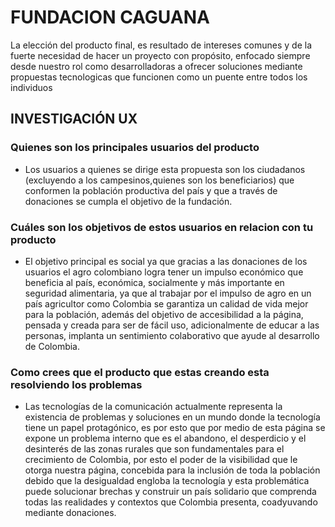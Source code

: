 # FUNDACION CAGUANA
La elección del producto final, es resultado de intereses comunes y de la fuerte necesidad de hacer un proyecto con propósito, enfocado siempre desde nuestro rol como desarrolladoras a ofrecer soluciones mediante propuestas tecnologicas que funcionen como un puente entre todos los individuos

## INVESTIGACIÓN UX

### Quienes son los principales usuarios del producto
* Los usuarios a quienes se dirige esta propuesta son los ciudadanos (excluyendo a los campesinos,quienes son los beneficiarios) que conformen la población productiva del país y que a través de donaciones se cumpla el objetivo de la fundación.

### Cuáles son los objetivos de estos usuarios en relacion con tu producto

* El objetivo principal es social ya que gracias a las donaciones de los usuarios el agro colombiano logra tener un impulso económico que beneficia al país, económica, socialmente y más importante en seguridad alimentaria, ya que al trabajar por el impulso de agro en un país agricultor como Colombia se garantiza un calidad de vida mejor para la población, además del objetivo de accesibilidad a la página, pensada y creada para ser de fácil uso, adicionalmente de educar a las personas, implanta un sentimiento colaborativo que ayude al desarrollo de Colombia.

### Como crees que el producto que estas creando esta resolviendo los problemas

* Las tecnologías de la comunicación actualmente representa la existencia de problemas y soluciones en un mundo donde la tecnología tiene un papel protagónico, es por esto que por medio de esta página se expone un problema interno que es el abandono, el desperdicio y el
desinterés de las zonas rurales que son fundamentales para el crecimiento de Colombia, por esto el poder de la visibilidad que le otorga nuestra página, concebida para la inclusión de toda la población debido que la desigualdad engloba la tecnología y esta problemática puede solucionar brechas y construir un país solidario que comprenda todas las realidades y contextos que Colombia presenta, coadyuvando mediante donaciones.
